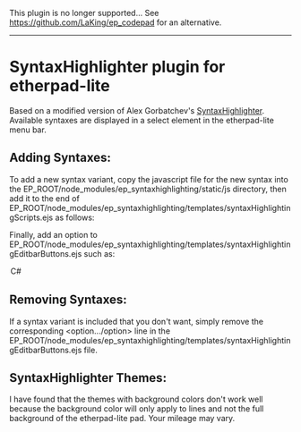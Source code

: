 This plugin is no longer supported... See https://github.com/LaKing/ep_codepad for an alternative.

--------------------

# SyntaxHighlighter plugin for etherpad-lite

Based on a modified version of Alex Gorbatchev's [SyntaxHighlighter](http://alexgorbatchev.com/SyntaxHighlighter/).
Available syntaxes are displayed in a select element in the etherpad-lite menu bar.

## Adding Syntaxes:
To add a new syntax variant, copy the javascript file for the new syntax into the EP_ROOT/node_modules/ep_syntaxhighlighting/static/js directory, then add it to the end of EP_ROOT/node_modules/ep_syntaxhighlighting/templates/syntaxHighlightingScripts.ejs as follows:

<script src="../static/plugins/ep_syntaxhighlighting/static/js/shBrushCSharp.js"></script>

Finally, add an option to EP_ROOT/node_modules/ep_syntaxhighlighting/templates/syntaxHighlightingEditbarButtons.ejs such as:
<option value="csharp">C#</option>

## Removing Syntaxes:
If a syntax variant is included that you don't want, simply remove the corresponding <option.../option> line in the  EP_ROOT/node_modules/ep_syntaxhighlighting/templates/syntaxHighlightingEditbarButtons.ejs file.

## SyntaxHighlighter Themes:
I have found that the themes with background colors don't work well because the background color will only apply to lines and not the full background of the etherpad-lite pad.  Your mileage may vary.
